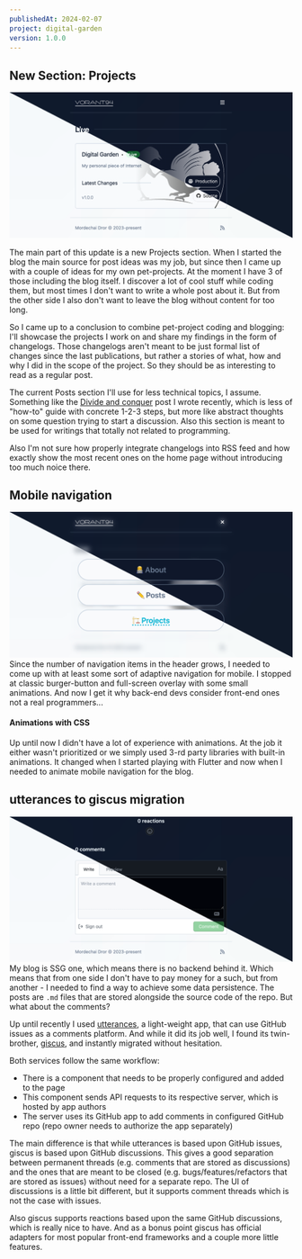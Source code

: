 ```yaml
---
publishedAt: 2024-02-07
project: digital-garden
version: 1.0.0
---
```


## New Section: Projects

![Projects](../attachments/digital-garden__100/projects.png)

The main part of this update is a new Projects section. When I started the blog the main source for post ideas was my job, but since then I came up with a couple of ideas for my own pet-projects. At the moment I have 3 of those including the blog itself. I discover a lot of cool stuff while coding them, but most times I don't want to write a whole post about it. But from the other side I also don't want to leave the blog without content for too long.

So I came up to a conclusion to combine pet-project coding and blogging: I'll showcase the projects I work on and share my findings in the form of changelogs. Those changelogs aren't meant to be just formal list of changes since the last publications, but rather a stories of what, how and why I did in the scope of the project. So they should be as interesting to read as a regular post.

The current Posts section I'll use for less technical topics, I assume. Something like the [Divide and conquer](https://www.vorant94.io/posts/divide-and-conquer-right-concerns-to-separate) post I wrote recently, which is less of "how-to" guide with concrete 1-2-3 steps, but more like abstract thoughts on some question trying to start a discussion. Also this section is meant to be used for writings that totally not related to programming.

Also I'm not sure how properly integrate changelogs into RSS feed and how exactly show the most recent ones on the home page without introducing too much noice there.

## Mobile navigation

![Projects](../attachments/digital-garden__100/mobile-nav.png)
Since the number of navigation items in the header grows, I needed to come up with at least some sort of adaptive navigation for mobile. I stopped at classic burger-button and full-screen overlay with some small animations. And now I get it why back-end devs consider front-end ones not a real programmers...

#### Animations with CSS

Up until now I didn't have a lot of experience with animations. At the job it either wasn't prioritized or we simply used 3-rd party libraries with built-in animations. It changed when I started playing with Flutter and now when I needed to animate mobile navigation for the blog.

## utterances to giscus migration

![Projects](../attachments/digital-garden__100/giscus.png)
My blog is SSG one, which means there is no backend behind it. Which means that from one side I don't have to pay money for a such, but from another - I needed to find a way to achieve some data persistence. The posts are `.md` files that are stored alongside the source code of the repo. But what about the comments?

Up until recently I used [utterances](https://utteranc.es/), a light-weight app, that can use GitHub issues as a comments platform. And while it did its job well, I found its twin-brother, [giscus](https://giscus.app/), and instantly migrated without hesitation.

Both services follow the same workflow:

- There is a component that needs to be properly configured and added to the page
- This component sends API requests to its respective server, which is hosted by app authors
- The server uses its GitHub app to add comments in configured GitHub repo (repo owner needs to authorize the app separately)

The main difference is that while utterances is based upon GitHub issues, giscus is based upon GitHub discussions. This gives a good separation between permanent threads (e.g. comments that are stored as discussions) and the ones that are meant to be closed (e.g. bugs/features/refactors that are stored as issues) without need for a separate repo. The UI of discussions is a little bit different, but it supports comment threads which is not the case with issues.

Also giscus supports reactions based upon the same GitHub discussions, which is really nice to have. And as a bonus point giscus has official adapters for most popular front-end frameworks and a couple more little features.
